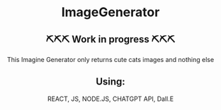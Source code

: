 <h1 align="center"> ImageGenerator </h1>

<h2 align="center">⛏⛏⛏ Work in progress ⛏⛏⛏ </h2>

<p align="center"> This Imagine Generator only returns cute cats images and nothing else  </p>
<h2 align="center"> Using: </h2>
<p align="center"> REACT, JS, NODE.JS,
CHATGPT API,
Dall.E</p>
